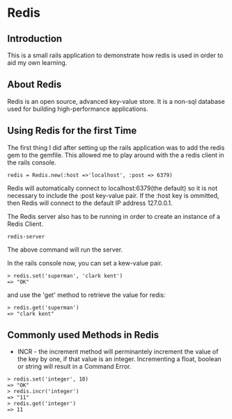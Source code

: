 Redis
=================

Introduction
---------

This is a small rails application to demonstrate how redis is used in order to aid my own learning.

About Redis
---------

Redis is an open source, advanced key-value store. It is a non-sql database used for building high-performance applications.

Using Redis for the first Time
---------

The first thing I did after setting up the rails application was to add the redis gem to the gemfile. This allowed me to play around with
the a redis client in the rails console.

```
redis = Redis.new(:host =>'localhost', :post => 6379)
```
Redis will automatically connect to localhost:6379(the default) so it is not necessary to include the :post key-value pair.
If the :host key is ommitted, then Redis will connect to the default IP address 127.0.0.1.

The Redis server also has to be running in order to create an instance of a Redis Client.

```
redis-server
```
The above command will run the server.

In the rails console now, you can set a kew-value pair.

```
> redis.set('superman', 'clark kent')
=> "OK"
```
and use the 'get' method to retrieve the value for redis:

```
> redis.get('superman')
=> "clark kent"
```


Commonly used Methods in Redis
---------

* INCR   - the increment method will perminantely increment the value of the key by one, if that value is an integer. Incrementing a float, boolean or string will result in a Command Error.

 ```
 > redis.set('integer', 10)
 => "OK"
 > redis.incr('integer')
 => "11"
 > redis.get('integer')
 => 11
